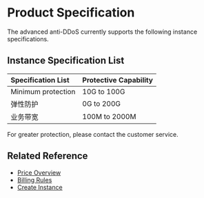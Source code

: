 # Product Specification

The advanced anti-DDoS currently supports the following instance specifications.

## Instance Specification List

| Specification List | Protective Capability | 
| :- | :- | 
| Minimum protection | 10G to 100G |
| 弹性防护	| 0G to 200G | 	
| 业务带宽	| 100M to 2000M	 | 

For greater protection, please contact the customer service.

## Related Reference


- [Price Overview](../Pricing/Price-Overview.md)
- [Billing Rules](../Pricing/Billing-Rules.md)
- [Create Instance](../Getting-Started/Create-Instance.md)

